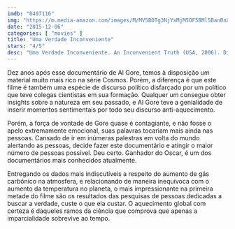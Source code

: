 ```yaml
---
imdb: "0497116"
img: "https://m.media-amazon.com/images/M/MV5BOTg3NjYxMjM5OF5BMl5BanBnXkFtZTcwMzQzMDA0MQ@@._V1_SY150_CR0,0,101,150_.jpg"
date: "2015-12-06"
categories: [ "movies" ]
title: "Uma Verdade Inconveniente"
stars: "4/5"
desc: "Uma Verdade Inconveniente. An Inconvenient Truth (USA, 2006). Dirigido por Davis Guggenheim. Com Al Gore, Billy West, George Bush, George W. Bush, Ronald Reagan."
---
```

Dez anos após esse documentário de Al Gore, temos à disposição um material muito mais rico na série Cosmos. Porém, a diferença é que este filme é também uma espécie de discurso político disfarçado por um político que teve colegas cientistas em sua formação. Qualquer um consegue obter insights sobre a natureza em seu passado, e Al Gore teve a genialidade de inserir momentos sentimentais por todo seu discurso anti-aquecimento.

Porém, a força de vontade de Gore quase é contagiante, e não fosse o apelo extremamente emocional, suas palavras tocariam mais ainda nas pessoas. Cansado de ir em inúmeras palestras em volta do mundo alertando as pessoas, decide fazer este documentário e atingir o maior número de pessoas possível. Deu certo. Ganhador do Oscar, é um dos documentários mais conhecidos atualmente.

Entregando os dados mais indiscutíveis a respeito do aumento de gás carbônico na atmosfera, e relacionando de maneira inequívoca com o aumento da temperatura no planeta, o mais impressionante na primeira metade do filme são os resultados das pesquisas de pessoas dedicadas a buscar a verdade, custe o que ela custar. O aquecimento global com certeza é daqueles ramos da ciência que comprova que apenas a imparcialidade sobrevive ao tempo.
